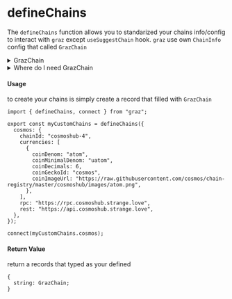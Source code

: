 # defineChains

The `defineChains` function allows you to standarized your chains info/config to interact with `graz` except `useSuggestChain` hook. `graz` use own `ChainInfo` config that called `GrazChain`

<details><summary>GrazChain</summary>
<p>

```tsx
interface GrazChain {
  chainId: string;
  currencies: any[];
  rest: string;
  rpc: string;
  rpcHeaders?: Dictionary<string>;
  gas?: { price: string; denom: string };
}
```

</p>
</details>

<details><summary>Where do I need GrazChain</summary>
<p>

- [useConnect](../hooks/useConnect.md)
- [useBalances](../hooks/useBalances.md)

</p>
</details>

#### Usage

to create your chains is simply create a record that filled with `GrazChain`

```tsx
import { defineChains, connect } from "graz";

export const myCustomChains = defineChains({
  cosmos: {
    chainId: "cosmoshub-4",
    currencies: [
      {
        coinDenom: "atom",
        coinMinimalDenom: "uatom",
        coinDecimals: 6,
        coinGeckoId: "cosmos",
        coinImageUrl: "https://raw.githubusercontent.com/cosmos/chain-registry/master/cosmoshub/images/atom.png",
      },
    ],
    rpc: "https://rpc.cosmoshub.strange.love",
    rest: "https://api.cosmoshub.strange.love",
  },
});

connect(myCustomChains.cosmos);
```

#### Return Value

return a records that typed as your defined

```tsx
{
  string: GrazChain;
}
```
